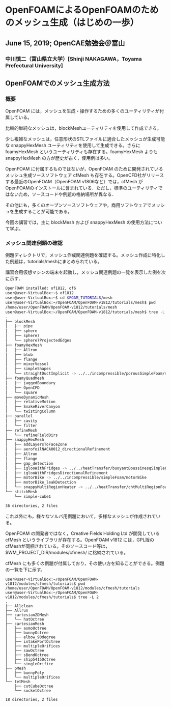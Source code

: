 # OpenFOAMによるOpenFOAMのためのメッシュ生成（はじめの一歩）
## June 15, 2019; OpenCAE勉強会＠富山
### 中川慎二（富山県立大学）[Shinji NAKAGAWA，Toyama Prefectural University]  


## OpenFOAMでのメッシュ生成方法

### 概要

OpenFOAM には，メッシュを生成・操作するための多くのユーティリティが付属している。

比較的単純なメッシュは，blockMeshユーティリティを使用して作成できる。

少し複雑なメッシュは，任意形状のSTLファイルに適合したメッシュが生成可能な snappyHexMesh ユーティリティを使用して生成できる。さらに foamyHexMesh というユーティリティも存在する。foamyHexMesh よりも snappyHexMesh の方が歴史が古く，使用例は多い。

OpenFOAM に付属するものではないが，OpenFOAM のために開発されているメッシュ生成ソースソフトウェア cfMesh も存在する。OpenCFD社がリリースする最近のOpenFOAM（OpenFOAM v1806など）では，cfMesh がOpenFOAMのインストールに含まれている．ただし，標準のユーティリティではないため，ソースコードや例題の格納場所が異なる．

その他にも，多くのオープンソースソフトウェアや，商用ソフトウェアでメッシュを生成することが可能である。

今回の講習では，主に blockMesh および snappyHexMesh の使用方法について学ぶ。


### メッシュ関連例題の確認

例題ディレクトリで，メッシュ作成関連例題を確認する。メッシュ作成に特化した例題は，tutorials/meshにまとめられている。

講習会用仮想マシンの端末を起動し，メッシュ関連例題の一覧を表示した例を次に示す．

``` bash
OpenFOAM installed: of1812, of6
user@user-VirtualBox:~$ of1812 
user@user-VirtualBox:~$ cd $FOAM_TUTORIALS/mesh
user@user-VirtualBox:~/OpenFOAM/OpenFOAM-v1812/tutorials/mesh$ pwd
/home/user/OpenFOAM/OpenFOAM-v1812/tutorials/mesh
user@user-VirtualBox:~/OpenFOAM/OpenFOAM-v1812/tutorials/mesh$ tree -L 2
.
├── blockMesh
│   ├── pipe
│   ├── sphere
│   ├── sphere7
│   └── sphere7ProjectedEdges
├── foamyHexMesh
│   ├── Allrun
│   ├── blob
│   ├── flange
│   ├── mixerVessel
│   ├── simpleShapes
│   └── straightDuctImplicit -> ../../incompressible/porousSimpleFoam/straightDuctImplicit
├── foamyQuadMesh
│   ├── jaggedBoundary
│   ├── OpenCFD
│   └── square
├── moveDynamicMesh
│   ├── relativeMotion
│   ├── SnakeRiverCanyon
│   └── twistingColumn
├── parallel
│   ├── cavity
│   └── filter
├── refineMesh
│   └── refineFieldDirs
├── snappyHexMesh
│   ├── addLayersToFaceZone
│   ├── aerofoilNACA0012_directionalRefinement
│   ├── Allrun
│   ├── flange
│   ├── gap_detection
│   ├── iglooWithFridges -> ../../heatTransfer/buoyantBoussinesqSimpleFoam/iglooWithFridges
│   ├── iglooWithFridgesDirectionalRefinement
│   ├── motorBike -> ../../incompressible/simpleFoam/motorBike
│   ├── motorBike_leakDetection
│   └── snappyMultiRegionHeater -> ../../heatTransfer/chtMultiRegionFoam/snappyMultiRegionHeater
└── stitchMesh
    └── simple-cube1

36 directories, 2 files
```

これ以外にも，様々なソルバ用例題において，多様なメッシュが作成されている。  

OpenFOAM の開発者ではなく，Creative Fields Holding Ltd が開発している cfMesh というライブラリが存在する。OpenFOAM v1812 には，GPL版のcfMeshが同梱されている。そのソースコード等は，$WM_PROJECT_DIR/modules/cfmesh/ に格納されている。

cfMesh にも多くの例題が付属しており，その使い方を知ることができる。例題の一覧を下に示す。

```
user@user-VirtualBox:~/OpenFOAM/OpenFOAM-v1812/modules/cfmesh/tutorials$ pwd
/home/user/OpenFOAM/OpenFOAM-v1812/modules/cfmesh/tutorials
user@user-VirtualBox:~/OpenFOAM/OpenFOAM-v1812/modules/cfmesh/tutorials$ tree -L 2
.
├── Allclean
├── Allrun
├── cartesian2DMesh
│   └── hatOctree
├── cartesianMesh
│   ├── asmoOctree
│   ├── bunnyOctree
│   ├── elbow_90degree
│   ├── intakePortOctree
│   ├── multipleOrifices
│   ├── sawOctree
│   ├── sBendOctree
│   ├── ship5415Octree
│   └── singleOrifice
├── pMesh
│   ├── bunnyPoly
│   └── multipleOrifices
└── tetMesh
    ├── cutCubeOctree
    └── socketOctree

18 directories, 2 files
```
